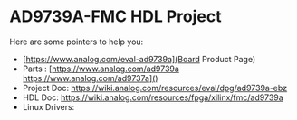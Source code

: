 # AD9739A-FMC HDL Project

Here are some pointers to help you:
  * [https://www.analog.com/eval-ad9739a](Board Product Page)
  * Parts : [https://www.analog.com/ad9739a \
			https://www.analog.com/ad9737a]()
  * Project Doc: https://wiki.analog.com/resources/eval/dpg/ad9739a-ebz
  * HDL Doc: https://wiki.analog.com/resources/fpga/xilinx/fmc/ad9739a
  * Linux Drivers:

